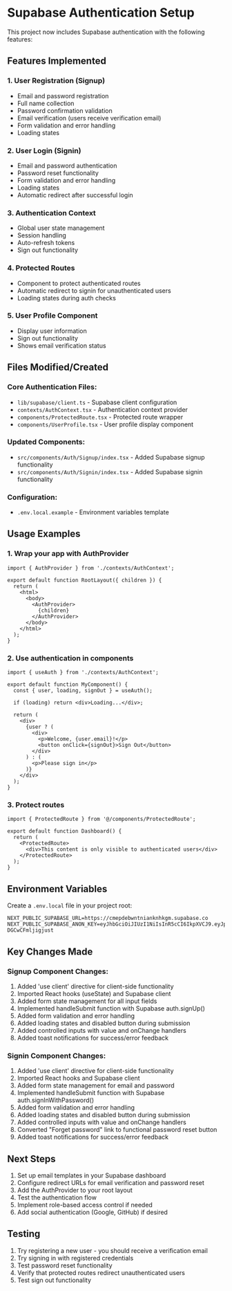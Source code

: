 # Supabase Authentication Setup

This project now includes Supabase authentication with the following features:

## Features Implemented

### 1. User Registration (Signup)
- Email and password registration
- Full name collection
- Password confirmation validation
- Email verification (users receive verification email)
- Form validation and error handling
- Loading states

### 2. User Login (Signin)
- Email and password authentication
- Password reset functionality
- Form validation and error handling
- Loading states
- Automatic redirect after successful login

### 3. Authentication Context
- Global user state management
- Session handling
- Auto-refresh tokens
- Sign out functionality

### 4. Protected Routes
- Component to protect authenticated routes
- Automatic redirect to signin for unauthenticated users
- Loading states during auth checks

### 5. User Profile Component
- Display user information
- Sign out functionality
- Shows email verification status

## Files Modified/Created

### Core Authentication Files:
- `lib/supabase/client.ts` - Supabase client configuration
- `contexts/AuthContext.tsx` - Authentication context provider
- `components/ProtectedRoute.tsx` - Protected route wrapper
- `components/UserProfile.tsx` - User profile display component

### Updated Components:
- `src/components/Auth/Signup/index.tsx` - Added Supabase signup functionality
- `src/components/Auth/Signin/index.tsx` - Added Supabase signin functionality

### Configuration:
- `.env.local.example` - Environment variables template

## Usage Examples

### 1. Wrap your app with AuthProvider
```tsx
import { AuthProvider } from './contexts/AuthContext';

export default function RootLayout({ children }) {
  return (
    <html>
      <body>
        <AuthProvider>
          {children}
        </AuthProvider>
      </body>
    </html>
  );
}
```

### 2. Use authentication in components
```tsx
import { useAuth } from './contexts/AuthContext';

export default function MyComponent() {
  const { user, loading, signOut } = useAuth();
  
  if (loading) return <div>Loading...</div>;
  
  return (
    <div>
      {user ? (
        <div>
          <p>Welcome, {user.email}!</p>
          <button onClick={signOut}>Sign Out</button>
        </div>
      ) : (
        <p>Please sign in</p>
      )}
    </div>
  );
}
```

### 3. Protect routes
```tsx
import { ProtectedRoute } from '@/components/ProtectedRoute';

export default function Dashboard() {
  return (
    <ProtectedRoute>
      <div>This content is only visible to authenticated users</div>
    </ProtectedRoute>
  );
}
```

## Environment Variables

Create a `.env.local` file in your project root:

```
NEXT_PUBLIC_SUPABASE_URL=https://cmepdebwntnianknhkgm.supabase.co
NEXT_PUBLIC_SUPABASE_ANON_KEY=eyJhbGciOiJIUzI1NiIsInR5cCI6IkpXVCJ9.eyJpc3MiOiJzdXBhYmFzZSIsInJlZiI6ImNtZXBkZWJ3bnRuaWFua25oa2dtIiwicm9sZSI6ImFub24iLCJpYXQiOjE3NTk5MTE1OTYsImV4cCI6MjA3NTQ4NzU5Nn0.16SqedZ32zQOlzKSFxYOHqNKeIbwbRm-DGCwCFmljigjust
```

## Key Changes Made

### Signup Component Changes:
1. Added 'use client' directive for client-side functionality
2. Imported React hooks (useState) and Supabase client
3. Added form state management for all input fields
4. Implemented handleSubmit function with Supabase auth.signUp()
5. Added form validation and error handling
6. Added loading states and disabled button during submission
7. Added controlled inputs with value and onChange handlers
8. Added toast notifications for success/error feedback

### Signin Component Changes:
1. Added 'use client' directive for client-side functionality
2. Imported React hooks and Supabase client
3. Added form state management for email and password
4. Implemented handleSubmit function with Supabase auth.signInWithPassword()
5. Added form validation and error handling
6. Added loading states and disabled button during submission
7. Added controlled inputs with value and onChange handlers
8. Converted "Forget password" link to functional password reset button
9. Added toast notifications for success/error feedback

## Next Steps

1. Set up email templates in your Supabase dashboard
2. Configure redirect URLs for email verification and password reset
3. Add the AuthProvider to your root layout
4. Test the authentication flow
5. Implement role-based access control if needed
6. Add social authentication (Google, GitHub) if desired

## Testing

1. Try registering a new user - you should receive a verification email
2. Try signing in with registered credentials
3. Test password reset functionality
4. Verify that protected routes redirect unauthenticated users
5. Test sign out functionality